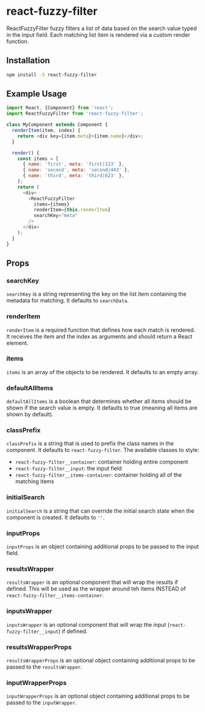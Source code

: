 # react-fuzzy-filter

ReactFuzzyFilter fuzzy filters a list of data based on the search value typed in the input field. Each matching list item is rendered via a custom render function.

## Installation

```sh
npm install -S react-fuzzy-filter
```

## Example Usage

```js
import React, {Component} from 'react';
import ReactFuzzyFilter from 'react-fuzzy-filter';

class MyComponent extends Component {
  renderItem(item, index) {
    return <div key={item.meta}>{item.name}</div>;
  }

  render() {
    const items = [
      { name: 'first', meta: 'first|123' },
      { name: 'second', meta: 'second|443' },
      { name: 'third', meta: 'third|623' },
    ];
    return (
      <div>
        <ReactFuzzyFilter
          items={items}
          renderItem={this.renderItem}
          searchKey="meta"
        />
      </div>
    );
  }
}
```

## Props

### searchKey

`searchKey` is a string representing the key on the list item containing the metadata for matching. It defaults to `searchData`.

### renderItem

`renderItem` is a required function that defines how each match is rendered. It receives the item and the index as arguments and should return a React element.

### items

`items` is an array of the objects to be rendered. It defaults to an empty array.

### defaultAllItems

`defaultAllItems` is a boolean that determines whether all items should be shown if the search value is empty. It defaults to true (meaning all items are shown by default).

### classPrefix

`classPrefix` is a string that is used to prefix the class names in the component. It defaults to `react-fuzzy-filter`. The available classes to style:

- `react-fuzzy-filter__container`: container holding entire component
- `react-fuzzy-filter__input`: the input field
- `react-fuzzy-filter__items-container`: container holding all of the matching items

### initialSearch

`initialSearch` is a string that can override the initial search state when the component is created. It defaults to `''`.

### inputProps

`inputProps` is an object containing additional props to be passed to the input field.

### resultsWrapper

`resultsWrapper` is an optional component that will wrap the results if defined. This will be used as the wrapper around teh items INSTEAD of `react-fuzzy-filter__items-container`.

### inputsWrapper

`inputsWrapper` is an optional component that will wrap the input (`react-fuzzy-filter__input`) if defined.

### resultsWrapperProps

`resultsWrapperProps` is an optional object containing additional props to be passed to the `resultsWrapper`.

### inputWrapperProps

`inputWrapperProps` is an optional object containing additional props to be passed to the `inputWrapper`.
